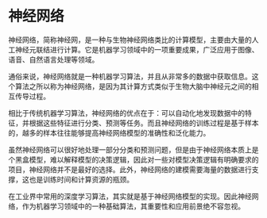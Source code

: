 # 神经网络
神经网络，简称神经网，是一种与生物神经网络类比的计算模型，主要由大量的人工神经元联结进行计算。它是机器学习领域中的一项重要成果，广泛应用于图像、语音、自然语言处理等领域。

通俗来说，神经网络就是一种机器学习算法，并且从非常多的数据中获取信息。这个算法之所以称为神经网络，是因为其计算方式类似于生物大脑中神经元之间的相互传导过程。

相比于传统机器学习算法，神经网络的优点在于：可以自动化地发现数据中的特征，并根据这些特征进行分类、预测等任务。而且神经网络的训练过程是基于样本的，越多的样本往往能够提高神经网络模型的准确性和泛化能力。

虽然神经网络可以很好地处理一部分分类和预测问题，但是由于神经网络本质上是个黑盒模型，难以解释模型的决策逻辑，因此对一些对模型决策逻辑有明确要求的项目，神经网络并不是最好的选择。此外，神经网络的建模需要海量的数据进行支撑，这也是训练时间和计算资源的瓶颈。

在工业界中常用的深度学习算法，其实就是基于神经网络模型的实现。因此神经网络，作为机器学习领域中的一种基础算法，其重要性和应用前景绝不容忽视。